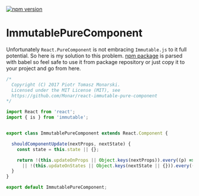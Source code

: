 [![npm version](https://badge.fury.io/js/react-immutable-pure-component.svg)](https://badge.fury.io/js/react-immutable-pure-component)

# ImmutablePureComponent

Unfortunately `React.PureComponent` is not embracing `Immutable.js` to it full potential. So here is my solution to this problem.
[npm package](https://www.npmjs.com/package/react-immutable-pure-component) is
parsed with babel so feel safe to use it from package repository or just copy
it to your project and go from here.

```js
/*
  Copyright (C) 2017 Piotr Tomasz Monarski.
  Licensed under the MIT License (MIT), see
  https://github.com/Monar/react-immutable-pure-component
*/

import React from 'react';
import { is } from 'immutable';


export class ImmutablePureComponent extends React.Component {

  shouldComponentUpdate(nextProps, nextState) {
    const state = this.state || {};

    return !(this.updateOnProps || Object.keys(nextProps)).every((p) => is(nextProps[p], this.props[p]))
      || !(this.updateOnStates || Object.keys(nextState || {})).every((s) => is(nextState[s], state[s]));
  }
}

export default ImmutablePureComponent;
```

